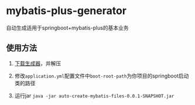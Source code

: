 # mybatis-plus-generator
自动生成适用于springboot+mybatis-plus的基本业务

## 使用方法
 1. [下载生成器](https://github.com/oleolema/mybatis-plus-generator/releases/download/1.0.0/mybaits-plus.zip)，并解压
 2. 修改`application.yml`配置文件中`boot-root-path`为你项目的springboot启动类的路径
 
 3. 运行jar `java -jar auto-create-mybatis-files-0.0.1-SNAPSHOT.jar`
